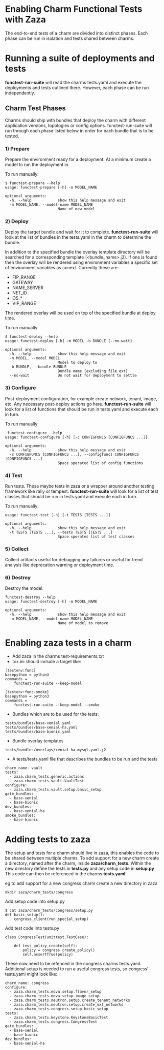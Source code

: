 # Enabling Charm Functional Tests with Zaza

The end-to-end tests of a charm are divided into distinct phases. Each phase
can be run in isolation and tests shared between charms.

# Running a suite of deployments and tests

**functest-run-suite** will read the charms tests.yaml and execute the
deployments and tests outlined there. However, each phase can be run
independently.

## Charm Test Phases

Charms should ship with bundles that deploy the charm with different
application versions, topologies or config options.  functest-run-suite will
run through each phase listed below in order for each bundle that is to be
tested.

### 1) Prepare

Prepare the environment ready for a deployment. At a minimum create a model
to run the deployment in.

To run manually:

```
$ functest-prepare --help
usage: functest-prepare [-h] -m MODEL_NAME

optional arguments:
  -h, --help            show this help message and exit
  -m MODEL_NAME, --model-name MODEL_NAME
                        Name of new model
```

### 2) Deploy

Deploy the target bundle and wait for it to complete. **functest-run-suite** 
will look at the list of bundles in the tests.yaml in the charm to determine
the bundle.

In addition to the specified bundle the overlay template directory will be
searched for a corresponding template (\<bundle\_name\>.j2). If one is found
then the overlay will be rendered using environment variables a specific set
of environment variables as conext. Currently these are:

 * FIP\_RANGE
 * GATEWAY
 * NAME\_SERVER
 * NET\_ID
 * OS\_\*
 * VIP\_RANGE

The rendered overlay will be used on top of the specified bundle at deploy time.

To run manually:

```
$ functest-deploy --help
usage: functest-deploy [-h] -m MODEL -b BUNDLE [--no-wait]

optional arguments:
  -h, --help            show this help message and exit
  -m MODEL, --model MODEL
                        Model to deploy to
  -b BUNDLE, --bundle BUNDLE
                        Bundle name (excluding file ext)
  --no-wait             Do not wait for deployment to settle
```

### 3) Configure

Post-deployment configuration, for example create network, tenant, image, etc.
Any necessary post-deploy actions go here. **functest-run-suite** will look 
for a list of functions that should be run in tests.yaml and execute each
in turn.

To run manually:

```
 functest-configure --help
usage: functest-configure [-h] [-c CONFIGFUNCS [CONFIGFUNCS ...]]

optional arguments:
  -h, --help            show this help message and exit
  -c CONFIGFUNCS [CONFIGFUNCS ...], --configfuncs CONFIGFUNCS [CONFIGFUNCS ...]
                        Space sperated list of config functions
```

### 4) Test

Run tests. These maybe tests in zaza or a wrapper around another testing
framework like rally or tempest.  **functest-run-suite** will look for a list
of test classes that should be run in tests.yaml and execute each in turn.

To run manually:

```
usage: functest-test [-h] [-t TESTS [TESTS ...]]

optional arguments:
  -h, --help            show this help message and exit
  -t TESTS [TESTS ...], --tests TESTS [TESTS ...]
                        Space sperated list of test classes
```

### 5) Collect

Collect artifacts useful for debugging any failures or useful for trend
analysis like deprecation warning or deployment time.


### 6) Destroy

Destroy the model.

```
functest-destroy --help
usage: functest-destroy [-h] -m MODEL_NAME

optional arguments:
  -h, --help            show this help message and exit
  -m MODEL_NAME, --model-name MODEL_NAME
                        Name of model to remove
```

# Enabling zaza tests in a charm


 * Add zaza in the charms test-requirements.txt
 * tox.ini should include a target like:

```
[testenv:func]
basepython = python3
commands =
    functest-run-suite --keep-model

[testenv:func-smoke]
basepython = python3
commands =
    functest-run-suite --keep-model --smoke
```

 * Bundles which are to be used for the tests:

```
tests/bundles/base-xenial.yaml
tests/bundles/base-xenial-ha.yaml
tests/bundles/base-bionic.yaml
```

 * Bundle overlay templates

```
tests/bundles/overlays/xenial-ha-mysql.yaml.j2
```

 * A tests/tests.yaml file that describes the bundles to be run and
   the tests

```
charm_name: vault
tests:
  - zaza.charm_tests.generic.actions
  - zaza.charm_tests.vault.VaultTest
configure:
  - zaza.charm_tests.vault.setup.basic_setup
gate_bundles:
  - base-xenial
  - base-bionic
dev_bundles:
  - base-xenial-ha
smoke_bundles:
  - base-bionic
```

# Adding tests to zaza

The setup and tests for a charm should live in zaza, this enables the code to
be shared between multiple charms. To add support for a new charm create a
directory, named after the charm, inside **zaza/charm_tests**. Within the new
directory define the tests in **tests.py** and any setup code in **setup.py**
This code can then be referenced in the charms **tests.yaml**

eg to add support for a new congress charm create a new directory in zaza

```
mkdir zaza/charm_tests/congress
```

Add setup code into setup.py

```
$ cat zaza/charm_tests/congress/setup.py
def basic_setup():
    congress_client(run_special_setup)
```

Add test code into tests.py

```
class CongressTest(unittest.TestCase):

    def test_policy_create(self):
        policy = congress.create_policy()
        self.assertTrue(policy)
```

These now need to be refenced in the congress charms tests.yaml. Additional
setup is needed to run a useful congress tests, so congress' tests.yaml might
look like:

```
charm_name: congress
configure:
  - zaza.charm_tests.nova.setup.flavor_setup
  - zaza.charm_tests.nova.setup.image_setup
  - zaza.charm_tests.neutron.setup.create_tenant_networks
  - zaza.charm_tests.neutron.setup.create_ext_networks
  - zaza.charm_tests.congress.setup.basic_setup
tests:
  - zaza.charm_tests.keystone.KeystoneBasicTest
  - zaza.charm_tests.congress.CongressTest
gate_bundles:
  - base-xenial
  - base-bionic
dev_bundles:
  - base-xenial-ha
```
